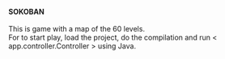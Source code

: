 **SOKOBAN**<br><br>
This is game with a map of the 60 levels.<br>
For to start play, load the project, do the compilation and run < app.controller.Controller > using Java.